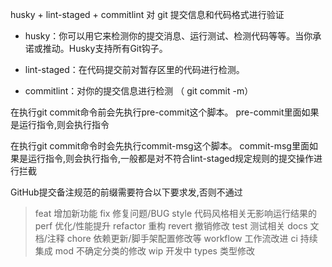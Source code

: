 husky + lint-staged + commitlint 对 git 提交信息和代码格式进行验证

* husky：你可以用它来检测你的提交消息、运行测试、检测代码等等。当你承诺或推动。Husky支持所有Git钩子。

* lint-staged：在代码提交前对暂存区里的代码进行检测。

* commitlint：对你的提交信息进行检测 （ git commit -m）

在执行git commit命令前会先执行pre-commit这个脚本。
pre-commit里面如果是运行指令,则会执行指令

在执行git commit命令时会先执行commit-msg这个脚本。
commit-msg里面如果是运行指令,则会执行指令,一般都是对不符合lint-staged规定规则的提交操作进行拦截


GitHub提交备注规范的前缀需要符合以下要求发,否则不通过

> feat 增加新功能
fix 修复问题/BUG
style 代码风格相关无影响运行结果的
perf 优化/性能提升
refactor 重构
revert 撤销修改
test 测试相关
docs 文档/注释
chore 依赖更新/脚手架配置修改等
workflow 工作流改进
ci 持续集成
mod 不确定分类的修改
wip 开发中
types 类型修改



